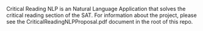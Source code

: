 Critical Reading NLP is an Natural Language Application that solves the critical reading section of the SAT.
For information about the project, please see the CriticalReadingNLPProposal.pdf document in the root of this repo.